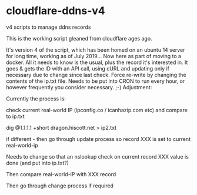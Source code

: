 # cloudflare-ddns-v4
v4 scripts to manage ddns records

This is the working script gleaned from cloudflare ages ago.

It's version 4 of the script, which has been homed on an ubuntu 14 server for long time, working as of July 2019...
Now here as part of moving to a docker.
All it needs to know is the usual, plus the record it's interested in.
It goes & gets the ID with an API call, using cURL and updating only if necessary due to change since last check.
Force re-write by changing the contents of the ip.txt file.
Needs to be put into CRON to run every hour, or however frequently you consider necessary.
;-)
Adjustment:

Currently the process is:

 check current real-world IP (ipconfig.co / icanhazip.com etc) and compare to ip.txt
 
 dig @1.1.1.1 +short dragon.hiscott.net > ip2.txt
 
 if different - then go through update process so record XXX is set to current real-world-ip

Needs to change so that an nslookup check on current record XXX value is done (and put into ip.txt?)

Then compare real-world-IP with XXX record

Then go through change process if required
